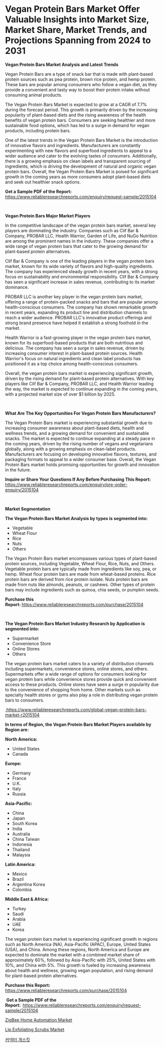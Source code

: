 <p><h1>Vegan Protein Bars Market Offer Valuable Insights into Market Size, Market Share, Market Trends, and Projections Spanning from 2024 to 2031</h1></p><p><strong>Vegan Protein Bars Market Analysis and Latest Trends</strong></p>
<p><p>Vegan Protein Bars are a type of snack bar that is made with plant-based protein sources such as pea protein, brown rice protein, and hemp protein. These bars are popular among consumers who follow a vegan diet, as they provide a convenient and tasty way to boost their protein intake without consuming animal products.</p><p>The Vegan Protein Bars Market is expected to grow at a CAGR of 7.7% during the forecast period. This growth is primarily driven by the increasing popularity of plant-based diets and the rising awareness of the health benefits of vegan protein bars. Consumers are seeking healthier and more sustainable food options, which has led to a surge in demand for vegan products, including protein bars.</p><p>One of the latest trends in the Vegan Protein Bars Market is the introduction of innovative flavors and ingredients. Manufacturers are constantly experimenting with new flavors and superfood ingredients to appeal to a wider audience and cater to the evolving tastes of consumers. Additionally, there is a growing emphasis on clean labels and transparent sourcing of ingredients, which is driving the development of natural and organic vegan protein bars. Overall, the Vegan Protein Bars Market is poised for significant growth in the coming years as more consumers adopt plant-based diets and seek out healthier snack options.</p></p>
<p><strong>Get a Sample PDF of the Report:&nbsp;</strong> <a href="https://www.reliableresearchreports.com/enquiry/request-sample/2015104">https://www.reliableresearchreports.com/enquiry/request-sample/2015104</a></p>
<p>&nbsp;</p>
<p><strong>Vegan Protein Bars Major Market Players</strong></p>
<p><p>In the competitive landscape of the vegan protein bars market, several key players are dominating the industry. Companies such as Clif Bar & Company, PROBAR LLC, Health Warrior, Garden of Life, and NuGo Nutrition are among the prominent names in the industry. These companies offer a wide range of vegan protein bars that cater to the growing demand for plant-based protein alternatives.</p><p>Clif Bar & Company is one of the leading players in the vegan protein bars market, known for its wide variety of flavors and high-quality ingredients. The company has experienced steady growth in recent years, with a strong focus on sustainability and environmental responsibility. Clif Bar & Company has seen a significant increase in sales revenue, contributing to its market dominance.</p><p>PROBAR LLC is another key player in the vegan protein bars market, offering a range of protein-packed snacks and bars that are popular among health-conscious consumers. The company has shown remarkable growth in recent years, expanding its product line and distribution channels to reach a wider audience. PROBAR LLC's innovative product offerings and strong brand presence have helped it establish a strong foothold in the market.</p><p>Health Warrior is a fast-growing player in the vegan protein bars market, known for its superfood-based products that are both nutritious and delicious. The company has seen a surge in sales revenue, driven by increasing consumer interest in plant-based protein sources. Health Warrior's focus on natural ingredients and clean label products has positioned it as a top choice among health-conscious consumers.</p><p>Overall, the vegan protein bars market is experiencing significant growth, driven by the rising demand for plant-based protein alternatives. With key players like Clif Bar & Company, PROBAR LLC, and Health Warrior leading the way, the market is expected to continue expanding in the coming years, with a projected market size of over $1 billion by 2025.</p></p>
<p>&nbsp;</p>
<p><strong>What Are The Key Opportunities For Vegan Protein Bars Manufacturers?</strong></p>
<p><p>The Vegan Protein Bars market is experiencing substantial growth due to increasing consumer awareness about plant-based diets, health and wellness trends, and a growing demand for convenient and sustainable snacks. The market is expected to continue expanding at a steady pace in the coming years, driven by the rising number of vegans and vegetarians globally, along with a growing emphasis on clean-label products. Manufacturers are focusing on developing innovative flavors, textures, and packaging formats to appeal to a wider consumer base. Overall, the Vegan Protein Bars market holds promising opportunities for growth and innovation in the future.</p></p>
<p><strong>Inquire or Share Your Questions If Any Before Purchasing This Report:</strong> <a href="https://www.reliableresearchreports.com/enquiry/pre-order-enquiry/2015104">https://www.reliableresearchreports.com/enquiry/pre-order-enquiry/2015104</a></p>
<p>&nbsp;</p>
<p><strong>Market Segmentation</strong></p>
<p><strong>The Vegan Protein Bars Market Analysis by types is segmented into:</strong></p>
<p><ul><li>Vegetable</li><li>Wheat Flour</li><li>Rice</li><li>Nuts</li><li>Others</li></ul></p>
<p><p>The Vegan Protein Bars market encompasses various types of plant-based protein sources, including Vegetable, Wheat Flour, Rice, Nuts, and Others. Vegetable protein bars are typically made from ingredients like soy, pea, or hemp. Wheat flour protein bars are made from wheat-based proteins. Rice protein bars are derived from rice protein isolate. Nuts protein bars are made from nuts like almonds, peanuts, or cashews. Other types of protein bars may include ingredients such as quinoa, chia seeds, or pumpkin seeds.</p></p>
<p><strong>Purchase this Report:&nbsp;</strong><a href="https://www.reliableresearchreports.com/purchase/2015104">https://www.reliableresearchreports.com/purchase/2015104</a></p>
<p>&nbsp;</p>
<p><strong>The Vegan Protein Bars Market Industry Research by Application is segmented into:</strong></p>
<p><ul><li>Supermarket</li><li>Convenience Store</li><li>Online Stores</li><li>Others</li></ul></p>
<p><p>The vegan protein bars market caters to a variety of distribution channels including supermarkets, convenience stores, online stores, and others. Supermarkets offer a wide range of options for consumers looking for vegan protein bars while convenience stores provide quick and convenient access to these products. Online stores have seen a surge in popularity due to the convenience of shopping from home. Other markets such as specialty health stores or gyms also play a role in distributing vegan protein bars to consumers.</p></p>
<p><a href="https://www.reliableresearchreports.com/global-vegan-protein-bars-market-r2015104">&nbsp;https://www.reliableresearchreports.com/global-vegan-protein-bars-market-r2015104</a></p>
<p><strong>In terms of Region, the Vegan Protein Bars Market Players available by Region are:</strong></p>
<p>
    <p> <strong> North America: </strong>
        <ul>
            <li>United States</li>
            <li>Canada</li>
        </ul>
        </p> 
    <p> <strong> Europe: </strong>
        <ul>
            <li>Germany</li>
            <li>France</li>
            <li>U.K.</li>
            <li>Italy</li>
            <li>Russia</li>
        </ul>
        </p> 
    <p> <strong> Asia-Pacific: </strong>
        <ul>
            <li>China</li>
            <li>Japan</li>
            <li>South Korea</li>
            <li>India</li>
            <li>Australia</li>
            <li>China Taiwan</li>
            <li>Indonesia</li>
            <li>Thailand</li>
            <li>Malaysia</li>
        </ul>
        </p> 
    <p> <strong> Latin America: </strong>
        <ul>
            <li>Mexico</li>
            <li>Brazil</li>
            <li>Argentina Korea</li>
            <li>Colombia</li>
        </ul>
        </p> 
    <p> <strong> Middle East & Africa: </strong>
        <ul>
            <li>Turkey</li>
            <li>Saudi</li>
            <li>Arabia</li>
            <li>UAE</li>
            <li>Korea</li>
        </ul>
    </p>
    </p>
<p><p>The vegan protein bars market is experiencing significant growth in regions such as North America (NA), Asia-Pacific (APAC), Europe, United States (USA), and China. Among these regions, North America and Europe are expected to dominate the market with a combined market share of approximately 60%, followed by Asia-Pacific with 25%, United States with 10%, and China with 5%. This growth is fueled by increasing awareness about health and wellness, growing vegan population, and rising demand for plant-based protein alternatives.</p></p>
<p><strong>Purchase this Report: </strong><a href="https://www.reliableresearchreports.com/purchase/2015104">https://www.reliableresearchreports.com/purchase/2015104</a></p>
<p>&nbsp;<strong>Get a Sample PDF of the Report:&nbsp;&nbsp;</strong><a href="https://www.reliableresearchreports.com/enquiry/request-sample/2015104">https://www.reliableresearchreports.com/enquiry/request-sample/2015104</a></p>
<p><strong></strong></p>
<p><p><a href="https://view.publitas.com/reportprime-1/zigbee-home-automation-industry-analysis-report-its-market-size-growing-with-a-cagr-of-4-9-by-applications-types-and-region-forecasted-for-period-from-2024-to-2031/">ZigBee Home Automation Market</a></p><p><a href="https://github.com/whpnbwim9/Market-Research-Report-List-1/blob/main/lip-exfoliating-scrubs-market.md">Lip Exfoliating Scrubs Market</a></p><p><a href="https://github.com/RichardLueilwitz787/Market-Research-Report-List-3/blob/main/286285542851.md">커넥터 개스킷</a></p></p>
